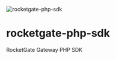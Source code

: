 ![rocketgate-php-sdk](http://rocketgate.com/images/logo_rocketgate.png)
# rocketgate-php-sdk
RocketGate Gateway PHP SDK
